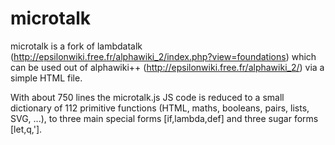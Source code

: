# microtalk
microtalk is a fork of lambdatalk (http://epsilonwiki.free.fr/alphawiki_2/index.php?view=foundations) which can be used out of alphawiki++ (http://epsilonwiki.free.fr/alphawiki_2/) via a simple HTML file. 

With about 750 lines the microtalk.js JS code is reduced to a small dictionary of 112 primitive functions (HTML, maths, booleans, pairs, lists, SVG, ...), to three main special forms [if,lambda,def] and three sugar forms [let,q,'].
